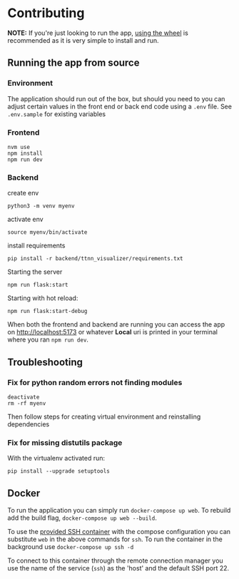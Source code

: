 # Contributing

**NOTE:** If you're just looking to run the app, [using the wheel](https://github.com/tenstorrent/ttnn-visualizer/blob/dev/docs/getting-started.md) is recommended as it is very simple to install and run.

## Running the app from source

### Environment

The application should run out of the box, but should you need to you can adjust certain values in the front end or back end code using a `.env` file. See `.env.sample` for existing variables

### Frontend

```shell
nvm use
npm install
npm run dev
```

### Backend

create env

```shell
python3 -m venv myenv
```

activate env

```shell
source myenv/bin/activate
```

install requirements

```shell
pip install -r backend/ttnn_visualizer/requirements.txt
```

Starting the server

```shell
npm run flask:start
```

Starting with hot reload:

``` shell
npm run flask:start-debug
```

When both the frontend and backend are running you can access the app on [http://localhost:5173](http://localhost:5173) or whatever **Local** uri is printed in your terminal where you ran `npm run dev`.

## Troubleshooting

### Fix for python random errors not finding modules

```shell
deactivate
rm -rf myenv
```

Then follow steps for creating virtual environment and reinstalling dependencies

### Fix for missing distutils package

With the virtualenv activated run:

```shell
pip install --upgrade setuptools
```

## Docker

To run the application you can simply run `docker-compose up web`. To rebuild add the build flag, `docker-compose up web --build`.

To use the [provided SSH container](./docker/SSH/README.md) with the compose configuration you can substitute `web` in the above commands for `ssh`. To run the container in the background use `docker-compose up ssh -d`

To connect to this container through the remote connection manager you use the name of the service (`ssh`) as the 'host' and the default SSH port 22.
